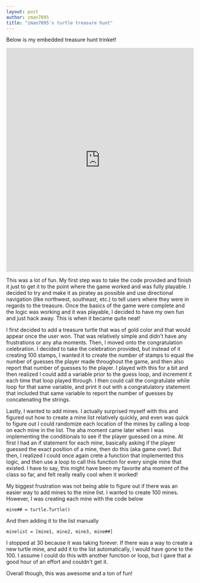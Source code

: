 ```yaml
---
layout: post
author: zman7895
title: "zman7895's turtle treasure hunt"
---
```


Below is my embedded treasure hunt trinket!
<iframe src="https://trinket.io/embed/python/3ef52a43e0" width="100%" height="600" frameborder="0" marginwidth="0" marginheight="0" allowfullscreen></iframe>

This was a lot of fun. My first step was to take the code provided and finish it just to get it to the point where the game worked and was fully playable. I decided to try and make it as piratey as possible and use directional navigation (like northwest, southeast, etc.) to tell users where they were in regards to the treasure. Once the basics of the game were complete and the logic was working and it was playable, I decided to have my own fun and just hack away. This is when it became quite neat!


I first decided to add a treasure turtle that was of gold color and that would appear once the user won. That was relatively simple and didn't have any frustrations or any aha moments. Then, I moved onto the congratulation celebration. I decided to take the celebration provided, but instead of it creating 100 stamps, I wanted it to create the number of stamps to equal the number of guesses the player made throughout the game, and then also report that number of guesses to the player. I played with this for a bit and then realized I could add a variable prior to the guess loop, and increment it each time that loop played through. I then could call the congratulate while loop for that same variable, and print it out with a congratulatory statement that included that same variable to report the number of guesses by concatenating the strings.


Lastly, I wanted to add mines. I actually surprised myself with this and figured out how to create a mine list relatively quickly, and even was quick to figure out I could randomize each location of the mines by calling a loop on each mine in the list. The aha moment came later when I was implementing the conditionals to see if the player guessed on a mine. At first I had an if statement for each mine, basically asking if the player guessed the exact position of a mine, then do this (aka game over). But then, I realized I could once again crete a function that implemented this logic, and then use a loop to call this function for every single mine that existed. I have to say, this might have been my favorite aha moment of the class so far, and felt really really cool when it worked!


My biggest frustration was not being able to figure out if there was an easier way to add mines to the mine list. I wanted to create 100 mines. However, I was creating each mine with the code below
```
mine## = turtle.Turtle()
```
And then adding it to the list manually
```
minelist = [mine1, mine2, mine3, mine##]
```
I stopped at 30 because it was taking forever. If there was a way to create a new turtle mine, and add it to the list automatically, I would have gone to the 100. I assume I could do this with another function or loop, but I gave that a good hour of an effort and couldn't get it. 


Overall though, this was awesome and a ton of fun!
